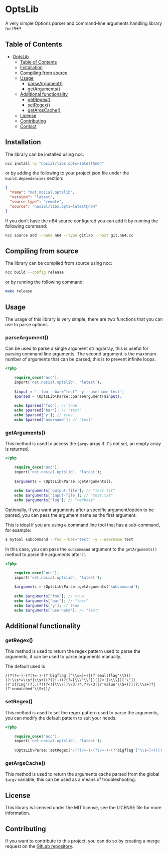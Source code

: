 # OptsLib

A very simple Options parser and command-line arguments
handling library for PHP.

## Table of Contents

<!-- TOC -->
* [OptsLib](#optslib)
  * [Table of Contents](#table-of-contents)
  * [Installation](#installation)
  * [Compiling from source](#compiling-from-source)
  * [Usage](#usage)
    * [parseArgument()](#parseargument--)
    * [getArguments()](#getarguments--)
  * [Additional functionality](#additional-functionality)
    * [getRegex()](#getregex--)
    * [setRegex()](#setregex--)
    * [getArgsCache()](#getargscache--)
  * [License](#license)
  * [Contributing](#contributing)
  * [Contact](#contact)
<!-- TOC -->

## Installation

The library can be installed using ncc:

```bash
ncc install -p "nosial/libs.opts=latest@n64"
```

or by adding the following to your project.json file under
the `build.dependencies` section:

```json
{
  "name": "net.nosial.optslib",
  "version": "latest",
  "source_type": "remote",
  "source": "nosial/libs.opts=latest@n64"
}
```

If you don't have the n64 source configured you can add it
by running the following command:

```bash
ncc source add --name n64 --type gitlab --host git.n64.cc
```

## Compiling from source

The library can be compiled from source using ncc:

```bash
ncc build --config release
```

or by running the following command:

```bash
make release
```

## Usage

The usage of this library is very simple, there are
two functions that you can use to parse options.

### parseArgument()

Can be used to parse a single argument string/array, this is useful for
parsing command line arguments. The second argument is the maximum number
of arguments that can be parsed, this is to prevent infinite loops.

```php
<?php

    require_once('ncc');
    import('net.nosial.optslib', 'latest');
    
    $input = '--foo --bar="test" -y --username test';
    $parsed = \OptsLib\Parse::parseArgument($input);
    
    echo $parsed['foo']; // true
    echo $parsed['bar']; // "test"
    echo $parsed['y']; // true
    echo $parsed['username']; // "test"
```

### getArguments()

This method is used to access the `$argv` array
if it's not set, an empty array is returned.

```php
<?php

    require_once('ncc');
    import('net.nosial.optslib', 'latest');
    
    $arguments = \OptsLib\Parse::getArguments();
    
    echo $arguments['output-file']; // "test.txt"
    echo $arguments['input-file']; // "test.txt"
    echo $arguments['log']; // "verbose"
```

Optionally, if you want arguments after a specific argument/option
to be parsed, you can pass the argument name as the first argument.

This is ideal if you are using a command line tool that has
a sub-command, for example:

```bash
$ mytool subcommand --foo --bar="test" -y --username test
```

In this case, you can pass the `subcommand` argument to the
`getArguments()` method to parse the arguments after it.

```php
<?php

    require_once('ncc');
    import('net.nosial.optslib', 'latest');
    
    $arguments = \OptsLib\Parse::getArguments('subcommand');
    
    echo $arguments['foo']; // true
    echo $arguments['bar']; // "test"
    echo $arguments['y']; // true
    echo $arguments['username']; // "test"
```

## Additional functionality

### getRegex()

This method is used to return the regex pattern used to parse
the arguments, it can be used to parse arguments manually.

The default used is

```regexp
/(?(?=-)-(?(?=-)-(?'bigflag'[^\\s=]+)|(?'smallflag'\\S))(?:\\s*=\\s*|\\s+)(?(?!-)(?(?=[\\\"\\'])((?<![\\\\])['\"])(?'string'(?:.(?!(?<![\\\\])\\3))*.?)\\3|(?'value'\\S+)))(?:\\s+)?|(?'unmatched'\\S+))/
```

### setRegex()

This method is used to set the regex pattern used to parse
the arguments, you can modify the default pattern to suit your needs.

```php
<?php

    require_once('ncc');
    import('net.nosial.optslib', 'latest');
    
    \OptsLib\Parse::setRegex('/(?(?=-)-(?(?=-)-(?'bigflag'[^\\s=]+)|(?'smallflag'\\S))(?:\\s*=\\s*|\\s+)(?(?!-)(?(?=[\\\"\\'])((?<![\\\\])['\"])(?'string'(?:.(?!(?<![\\\\])\\3))*.?)\\3|(?'value'\\S+)))(?:\\s+)?|(?'unmatched'\\S+))/');
```

### getArgsCache()

This method is used to return the arguments cache parsed from the global
`$argv` variable, this can be used as a means of troubleshooting.


## License

This library is licensed under the MIT license, see the LICENSE file
for more information.

## Contributing

If you want to contribute to this project, you can do so by
creating a merge request on the [GitLab repository](https://git.n64.cc/nosial/libs/optslib).